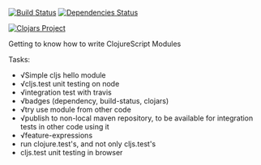 [![Build Status](https://travis-ci.org/rasmuserik/hello-module.svg?branch=master)](https://travis-ci.org/rasmuserik/hello-module)
[![Dependencies Status](http://jarkeeper.com/rasmuserik/hello-module/status.png)](http://jarkeeper.com/rasmuserik/hello-module)

[![Clojars Project](http://clojars.org/com.solsort/hello-module/latest-version.svg)](http://clojars.org/com.solsort/hello-module)

Getting to know how to write ClojureScript Modules

Tasks:

- √Simple cljs hello module
- √cljs.test unit testing on node
- √integration test with travis
- √badges (dependency, build-status, clojars)
- √try use module from other code
- √publish to non-local maven repository, to be available for integration tests in other code using it
- √feature-expressions
- run clojure.test's, and not only cljs.test's
- cljs.test unit testing in browser
